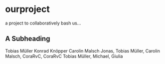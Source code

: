 # ourproject
a project to collaboratively bash us...

## A Subheading
Tobias Müller
Konrad Knöpper 
Carolin Malsch
Jonas, Tobias Müller, Carolin Malsch, CoraRvC, CoraRvC Tobias Müller, 
Michael, Giulia
